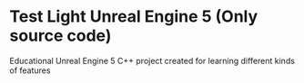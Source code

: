 # Test Light Unreal Engine 5 (Only source code)

Educational Unreal Engine 5 C++ project created for learning different kinds of features
